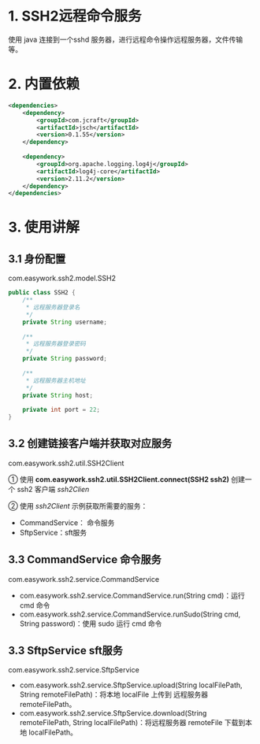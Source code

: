 # 1. SSH2远程命令服务

使用 java 连接到一个sshd 服务器，进行远程命令操作远程服务器，文件传输等。

# 2. 内置依赖

```xml
<dependencies>
    <dependency>
        <groupId>com.jcraft</groupId>
        <artifactId>jsch</artifactId>
        <version>0.1.55</version>
    </dependency>
    
    <dependency>
        <groupId>org.apache.logging.log4j</groupId>
        <artifactId>log4j-core</artifactId>
        <version>2.11.2</version>
    </dependency>
</dependencies>
```
# 3. 使用讲解

## 3.1 身份配置

com.easywork.ssh2.model.SSH2

```java
public class SSH2 {
    /**
     * 远程服务器登录名
     */
    private String username;
    
    /**
     * 远程服务器登录密码
     */
    private String password;
    
    /**
     * 远程服务器主机地址
     */
    private String host;
    
    private int port = 22;
}
```
## 3.2 创建链接客户端并获取对应服务

com.easywork.ssh2.util.SSH2Client

① 使用 **com.easywork.ssh2.util.SSH2Client.connect(SSH2 ssh2)** 创建一个 ssh2 客户端 _ssh2Clien_

② 使用 _ssh2Client_ 示例获取所需要的服务：

- CommandService： 命令服务
- SftpService：sft服务
    
## 3.3 CommandService 命令服务

com.easywork.ssh2.service.CommandService

- com.easywork.ssh2.service.CommandService.run(String cmd)：运行 cmd 命令
- com.easywork.ssh2.service.CommandService.runSudo(String cmd, String password)：使用 sudo 运行 cmd 命令

## 3.3 SftpService sft服务

com.easywork.ssh2.service.SftpService

- com.easywork.ssh2.service.SftpService.upload(String localFilePath, String remoteFilePath)：将本地 localFile 上传到 远程服务器 remoteFilePath。
- com.easywork.ssh2.service.SftpService.download(String remoteFilePath, String localFilePath)：将远程服务器 remoteFile 下载到本地 localFilePath。 

